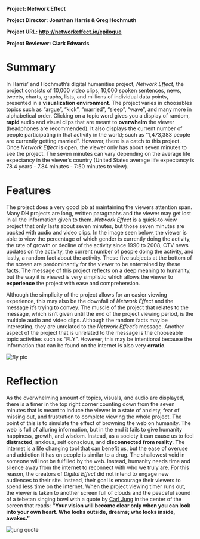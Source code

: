 **Project: Network Effect**

**Project Director: Jonathan Harris & Greg Hochmuth**

**Project URL: http://networkeffect.io/epilogue**

**Project Reviewer: Clark Edwards**

# Summary
  In Harris’ and Hochmuth’s digital humanities project, *Network Effect*, the project consists of 10,000 video clips, 10,000 spoken sentences, news, tweets, charts, graphs, lists, and millions of individual data points, presented in a **visualization environment**. The project varies in choosables topics such as “argue”, “kick”, “married”, “sleep”, “wave”, and many more in alphabetical order. Clicking on a topic word gives you a display of random, **rapid** audio and visual clips that are meant to **overwhelm** the viewer (headphones are recommended). It also displays the current number of people participating in that activity in the world; such as “1,473,383 people are currently getting married”. However, there is a catch to this project. Once *Network Effect* is open, the viewer only has about seven minutes to see the project. The seven minutes can vary depending on the average life expectancy in the viewer’s country (United States average life expectancy is 78.4 years - 7.84 minutes - 7:50 minutes to view).

# Features
  The project does a very good job at maintaining the viewers attention span. Many DH projects are long, written paragraphs and the viewer may get lost in all the information given to them. *Network Effect* is a quick-to-view project that only lasts about seven minutes, but those seven minutes are packed with audio and video clips. In the image seen below, the viewer is able to view the percentage of which gender is currently doing the activity, the rate of growth or decline of the activity since 1990 to 2008, CTV news updates on the activity, the current number of people doing the activity, and lastly, a random fact about the activity. These five subjects at the bottom of the screen are predominantly for the viewer to be entertained by these facts. The message of this project reflects on a deep meaning to humanity, but the way it is viewed is very simplistic which allows the viewer to **experience** the project with ease and comprehension. 

  Although the simplicity of the project allows for an easier viewing experience, this may also be the downfall of *Network Effect* and the message it’s trying to convey. The muscle of the project that relates to the message, which isn’t given until the end of the project viewing period, is the multiple audio and video clips. Although the random facts may be interesting, they are unrelated to the *Network Effect’s* message. Another aspect of the project that is unrelated to the message is the chooseable topic activities such as “FLY”. However, this may be intentional because the information that can be found on the internet is also very **erratic**.
  
![fly pic](https://clarkedwards.github.io/Clark-Edwards-CNU/images/rbpicone.png)

# Reflection
  As the overwhelming amount of topics, visuals, and audio are displayed, there is a timer in the top right corner counting down from the seven minutes that is meant to induce the viewer in a state of anxiety, fear of missing out, and frustration to complete viewing the whole project. The point of this is to simulate the effect of browning the web on humanity. The web is full of alluring information, but in the end it fails to give humanity happiness, growth, and wisdom. Instead, as a society it can cause us to feel **distracted**, anxious, self conscious, and **disconnected from reality**. The internet is a life changing tool that can benefit us, but the ease of overuse and addiction it has on people is similar to a drug. The shallowest void in someone will not be fulfilled by the web. Instead, humanity needs time and silence away from the internet to reconnect with who we truly are. For this reason, the creators of *Digital Effect* did not intend to engage new audiences to their site. Instead, their goal is encourage their viewers to spend less time on the internet. When the project viewing timer runs out, the viewer is taken to another screen full of clouds and the peaceful sound of a tebetan singing bowl with a quote by [Carl Jung](Link:https://en.wikipedia.org/wiki/Carl_Jung) in the center of the screen that reads: **“Your vision will become clear only when you can look into your own heart. Who looks outside, dreams; who looks inside, awakes.”**

![jung quote](https://clarkedwards.github.io/Clark-Edwards-CNU/images/rbpictwo.png)

